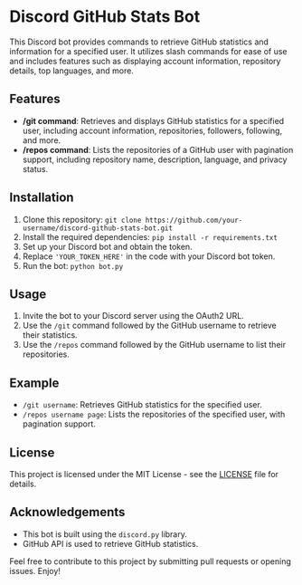 # Discord GitHub Stats Bot

This Discord bot provides commands to retrieve GitHub statistics and information for a specified user. It utilizes slash commands for ease of use and includes features such as displaying account information, repository details, top languages, and more.

## Features
- **/git command**: Retrieves and displays GitHub statistics for a specified user, including account information, repositories, followers, following, and more.
- **/repos command**: Lists the repositories of a GitHub user with pagination support, including repository name, description, language, and privacy status.

## Installation
1. Clone this repository: `git clone https://github.com/your-username/discord-github-stats-bot.git`
2. Install the required dependencies: `pip install -r requirements.txt`
3. Set up your Discord bot and obtain the token.
4. Replace `'YOUR_TOKEN_HERE'` in the code with your Discord bot token.
5. Run the bot: `python bot.py`

## Usage
1. Invite the bot to your Discord server using the OAuth2 URL.
2. Use the `/git` command followed by the GitHub username to retrieve their statistics.
3. Use the `/repos` command followed by the GitHub username to list their repositories.

## Example
- `/git username`: Retrieves GitHub statistics for the specified user.
- `/repos username page`: Lists the repositories of the specified user, with pagination support.

## License
This project is licensed under the MIT License - see the [LICENSE](LICENSE) file for details.

## Acknowledgements
- This bot is built using the `discord.py` library.
- GitHub API is used to retrieve GitHub statistics.

Feel free to contribute to this project by submitting pull requests or opening issues. Enjoy!
